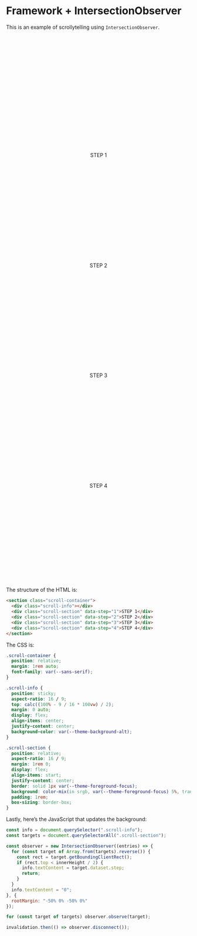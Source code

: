 # Framework + IntersectionObserver

This is an example of scrollytelling using `IntersectionObserver`.

<style>

.scroll-container {
  position: relative;
  margin: 1rem auto;
  font-family: var(--sans-serif);
}

.scroll-info {
  position: sticky;
  aspect-ratio: 16 / 9;
  top: calc((100% - 9 / 16 * 100vw) / 2);
  margin: 0 auto;
  display: flex;
  align-items: center;
  justify-content: center;
  background-color: var(--theme-background-alt);
}

.scroll-section {
  position: relative;
  aspect-ratio: 16 / 9;
  margin: 1rem 0;
  display: flex;
  align-items: start;
  justify-content: center;
  border: solid 1px var(--theme-foreground-focus);
  background: color-mix(in srgb, var(--theme-foreground-focus) 5%, transparent);
  padding: 1rem;
  box-sizing: border-box;
}

</style>

<section class="scroll-container">
  <div class="scroll-info"></div>
  <div class="scroll-section" data-step="1">STEP 1</div>
  <div class="scroll-section" data-step="2">STEP 2</div>
  <div class="scroll-section" data-step="3">STEP 3</div>
  <div class="scroll-section" data-step="4">STEP 4</div>
</section>

The structure of the HTML is:

```html run=false
<section class="scroll-container">
  <div class="scroll-info"></div>
  <div class="scroll-section" data-step="1">STEP 1</div>
  <div class="scroll-section" data-step="2">STEP 2</div>
  <div class="scroll-section" data-step="3">STEP 3</div>
  <div class="scroll-section" data-step="4">STEP 4</div>
</section>
```

The CSS is:

```css run=false
.scroll-container {
  position: relative;
  margin: 1rem auto;
  font-family: var(--sans-serif);
}

.scroll-info {
  position: sticky;
  aspect-ratio: 16 / 9;
  top: calc((100% - 9 / 16 * 100vw) / 2);
  margin: 0 auto;
  display: flex;
  align-items: center;
  justify-content: center;
  background-color: var(--theme-background-alt);
}

.scroll-section {
  position: relative;
  aspect-ratio: 16 / 9;
  margin: 1rem 0;
  display: flex;
  align-items: start;
  justify-content: center;
  border: solid 1px var(--theme-foreground-focus);
  background: color-mix(in srgb, var(--theme-foreground-focus) 5%, transparent);
  padding: 1rem;
  box-sizing: border-box;
}
```

Lastly, here’s the JavaScript that updates the background:

```js echo
const info = document.querySelector(".scroll-info");
const targets = document.querySelectorAll(".scroll-section");

const observer = new IntersectionObserver((entries) => {
  for (const target of Array.from(targets).reverse()) {
    const rect = target.getBoundingClientRect();
    if (rect.top < innerHeight / 2) {
      info.textContent = target.dataset.step;
      return;
    }
  }
  info.textContent = "0";
}, {
  rootMargin: "-50% 0% -50% 0%"
});

for (const target of targets) observer.observe(target);

invalidation.then(() => observer.disconnect());
```
